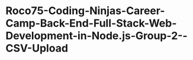 # Roco75-Coding-Ninjas-Career-Camp-Back-End-Full-Stack-Web-Development-in-Node.js-Group-2--CSV-Upload
